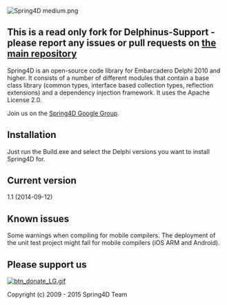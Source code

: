 ![Spring4D medium.png](https://bitbucket.org/repo/jxX7Lj/images/3496466100-Spring4D%20medium.png)


This is a read only fork for Delphinus-Support - please report any issues or pull requests on [the main repository](https://bitbucket.org/sglienke/spring4d)
------------------------------------------------------------------------------------------------------------------------------------------------------------


Spring4D is an open-source code library for Embarcadero Delphi 2010 and higher.
It consists of a number of different modules that contain a base class library (common types, interface based collection types, reflection extensions) and a dependency injection framework. It uses the Apache License 2.0.

Join us on the [Spring4D Google Group](https://groups.google.com/forum/#!forum/spring4d).

Installation
------------
Just run the Build.exe and select the Delphi versions you want to install Spring4D for.

Current version
---------------
1.1 (2014-09-12)

Known issues
------------
Some warnings when compiling for mobile compilers.
The deployment of the unit test project might fail for mobile compilers (iOS ARM and Android).

Please support us
-----------------
[![btn_donate_LG.gif](https://bitbucket.org/repo/jxX7Lj/images/1283204942-btn_donate_LG.gif)](https://www.paypal.com/cgi-bin/webscr?cmd=_s-xclick&hosted_button_id=KG4H9QT3MSDN8)


Copyright (c) 2009 - 2015 Spring4D Team